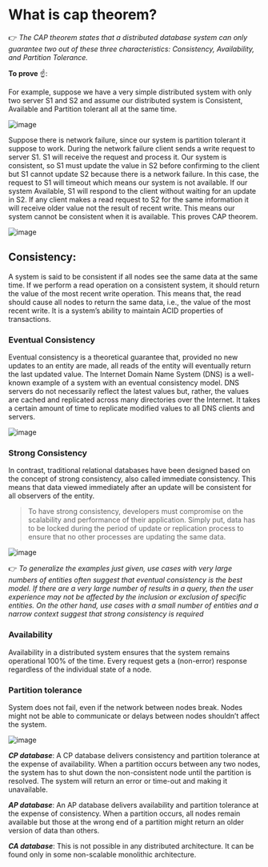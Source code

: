 # What is cap theorem?
👉 *The CAP theorem states that a distributed database system can only guarantee two out of these three characteristics: Consistency, Availability, and Partition Tolerance.*

**To prove** ☝️:


For example, suppose we have a very simple distributed system with only two server S1 and S2 and assume our distributed system is Consistent, Available and Partition tolerant all at the same time.

![image](https://user-images.githubusercontent.com/33947539/147225720-77d507e9-f87b-44c2-8f6c-644f88c7f952.png)


Suppose there is network failure, since our system is partition tolerant it suppose to work. During the network failure client sends a write request to server S1. S1 will receive the request and process it.
Our system is consistent, so S1 must update the value in S2 before confirming to the client but S1 cannot update S2 because there is a network failure. In this case, the request to S1 will timeout which means our system is not available.
If our system Available, S1 will respond to the client without waiting for an update in S2. If any client makes a read request to S2 for the same information it will receive older value not the result of recent write. This means our system cannot be consistent when it is available.
This proves CAP theorem.

![image](https://user-images.githubusercontent.com/33947539/147225824-87cc6455-25ce-4796-8bfd-6e82accf464c.png)

## Consistency:
A system is said to be consistent if all nodes see the same data at the same time. If we perform a read operation on a consistent system, it should return the value of the most recent write operation. This means that, the read should cause all nodes to return the same data, i.e., the value of the most recent write. It is a system’s ability to maintain ACID properties of transactions.

### Eventual Consistency
Eventual consistency is a theoretical guarantee that, provided no new updates to an entity are made, all reads of the entity will eventually return the last updated value. The Internet Domain Name System (DNS) is a well-known example of a system with an eventual consistency model. DNS servers do not necessarily reflect the latest values but, rather, the values are cached and replicated across many directories over the Internet. It takes a certain amount of time to replicate modified values to all DNS clients and servers.

![image](https://user-images.githubusercontent.com/33947539/147227217-4f773eae-efc9-480e-a883-c50d640cfe20.png)

### Strong Consistency
In contrast, traditional relational databases have been designed based on the concept of strong consistency, also called immediate consistency. This means that data viewed immediately after an update will be consistent for all observers of the entity.

>To have strong consistency, developers must compromise on the scalability and performance of their application. Simply put, data has to be locked during the period of update or replication process to ensure that no other processes are updating the same data.

![image](https://user-images.githubusercontent.com/33947539/147227408-86104ae1-4b11-4ded-9328-8fcd64ee356d.png)

👉 *To generalize the examples just given, use cases with very large numbers of entities often suggest that eventual consistency is the best model. If there are a very large number of results in a query, then the user experience may not be affected by the inclusion or exclusion of specific entities. On the other hand, use cases with a small number of entities and a narrow context suggest that strong consistency is required*

### Availability
Availability in a distributed system ensures that the system remains operational 100% of the time. Every request gets a (non-error) response regardless of the individual state of a node.

### Partition tolerance 
System does not fail, even if the network between nodes break. Nodes might not be able to communicate or delays between nodes shouldn’t affect the system.

![image](https://user-images.githubusercontent.com/33947539/147228287-bb598785-3fb3-445d-9452-adde04097f92.png)


***CP database***: A CP database delivers consistency and partition tolerance at the expense of availability. When a partition occurs between any two nodes, the system has to shut down the non-consistent node until the partition is resolved. The system will return an error or time-out and making it unavailable.

***AP database***: An AP database delivers availability and partition tolerance at the expense of consistency. When a partition occurs, all nodes remain available but those at the wrong end of a partition might return an older version of data than others.

***CA database***: This is not possible in any distributed architecture. It can be found only in some non-scalable monolithic architecture.

